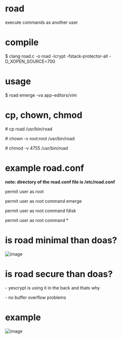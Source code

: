 # road
execute commands as another user

# compile
$ clang road.c -o road -lcrypt -fstack-protector-all -D_XOPEN_SOURCE=700

# usage
$ road emerge -va app-editors/vim

# cp, chown, chmod
\# cp road /usr/bin/road

\# chown -v root:root /usr/bin/road

\# chmod -v 4755 /usr/bin/road

# example road.conf
**note: directory of the road.conf file is /etc/road.conf**

permit user as root

permit user as root command emerge

permit user as root command fdisk

permit user as root command *

# is road minimal than doas?
![image](https://github.com/user-attachments/assets/cb356199-5371-4c3b-ac96-61f6e3619435)

# is road secure than doas?
\- yescrypt is using it in the back and thats why

\- no buffer overflow problems

# example
![image](https://github.com/user-attachments/assets/abd86fed-0427-4968-801d-46425fdf31e8)
